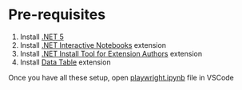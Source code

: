 # Pre-requisites

1. Install [.NET 5](https://dotnet.microsoft.com/download/dotnet/5.0)
2. Install [.NET Interactive Notebooks](https://marketplace.visualstudio.com/items?itemName=ms-dotnettools.dotnet-interactive-vscode) extension
3. Install [.NET Install Tool for Extension Authors](https://marketplace.visualstudio.com/items?itemName=ms-dotnettools.dotnet-interactive-vscode) extension
4. Install [Data Table](https://marketplace.visualstudio.com/items?itemName=RandomFractalsInc.vscode-data-table) extension

Once you have all these setup, open [playwright.ipynb](./notebooks/playwright.ipynb) file in VSCode
